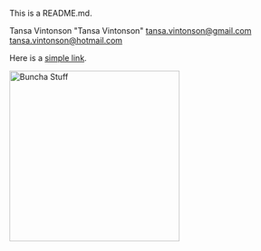 This is a README.md.

Tansa Vintonson
"Tansa Vintonson"
tansa.vintonson@gmail.com
tansa.vintonson@hotmail.com

Here is a [simple link](https://www.google.com).

<img src="https://cdn.arstechnica.net/wp-content/uploads/2020/11/zeroday-800x534.jpg" alt="Buncha Stuff" width="300">
